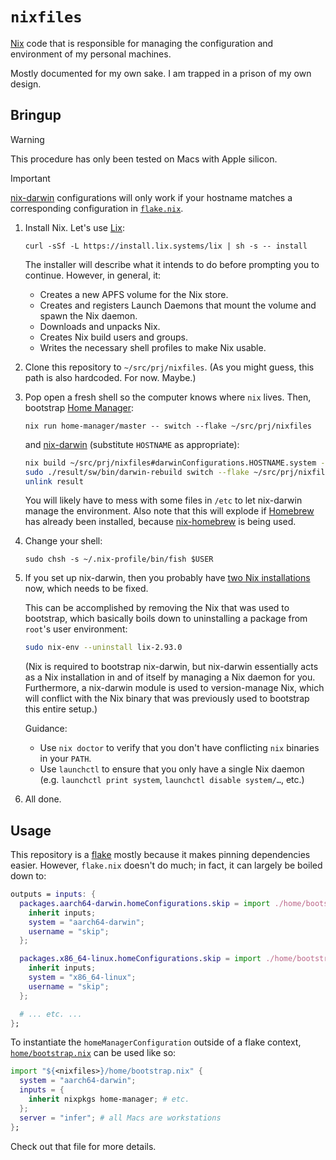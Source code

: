 # `nixfiles`

[Nix] code that is responsible for managing the configuration and environment of
my personal machines.

Mostly documented for my own sake. I am trapped in a prison of my own design.

[nix]: https://nixos.org
[home-manager]: https://github.com/nix-community/home-manager
[nix-darwin]: https://github.com/LnL7/nix-darwin

## Bringup

<!-- prettier-ignore -->
> [!WARNING]
> This procedure has only been tested on Macs with Apple silicon.

<!-- prettier-ignore -->
> [!IMPORTANT]
> [nix-darwin] configurations will only work if your hostname matches a
> corresponding configuration in [`flake.nix`](./flake.nix).

1. Install Nix. Let's use [Lix](https://lix.systems/):

   ```
   curl -sSf -L https://install.lix.systems/lix | sh -s -- install
   ```

   The installer will describe what it intends to do before prompting you to
   continue. However, in general, it:
   - Creates a new APFS volume for the Nix store.
   - Creates and registers Launch Daemons that mount the volume and spawn the
     Nix daemon.
   - Downloads and unpacks Nix.
   - Creates Nix build users and groups.
   - Writes the necessary shell profiles to make Nix usable.

1. Clone this repository to `~/src/prj/nixfiles`. (As you might guess, this path
   is also hardcoded. For now. Maybe.)

1. Pop open a fresh shell so the computer knows where `nix` lives. Then,
   bootstrap [Home Manager][home-manager]:

   ```
   nix run home-manager/master -- switch --flake ~/src/prj/nixfiles
   ```

   and [nix-darwin] (substitute `HOSTNAME` as appropriate):

   ```sh
   nix build ~/src/prj/nixfiles#darwinConfigurations.HOSTNAME.system --verbose
   sudo ./result/sw/bin/darwin-rebuild switch --flake ~/src/prj/nixfiles
   unlink result
   ```

   You will likely have to mess with some files in `/etc` to let nix-darwin
   manage the environment. Also note that this will explode if [Homebrew](https://brew.sh/)
   has already been installed, because [nix-homebrew](https://github.com/zhaofengli/nix-homebrew) is being used.

1. Change your shell:

   ```
   sudo chsh -s ~/.nix-profile/bin/fish $USER
   ```

1. If you set up nix-darwin, then you probably have
   [two Nix installations](https://github.com/LnL7/nix-darwin/issues/931) now,
   which needs to be fixed.

   This can be accomplished by removing the Nix that was used to
   bootstrap, which basically boils down to uninstalling a package from
   `root`'s user environment:

   ```sh
   sudo nix-env --uninstall lix-2.93.0
   ```

   (Nix is required to bootstrap nix-darwin, but nix-darwin essentially acts as
   a Nix installation in and of itself by managing a Nix daemon for you.
   Furthermore, a nix-darwin module is used to version-manage Nix, which will
   conflict with the Nix binary that was previously used to bootstrap this
   entire setup.)

   Guidance:
   - Use `nix doctor` to verify that you don't have conflicting `nix` binaries
     in your `PATH`.
   - Use `launchctl` to ensure that you only have a single Nix daemon (e.g.
     `launchctl print system`, `launchctl disable system/…`, etc.)

1. All done.

## Usage

This repository is a [flake] mostly because it makes pinning dependencies
easier. However, `flake.nix` doesn't do much; in fact, it can largely be boiled
down to:

[flake]: https://nixos.wiki/wiki/Flakes

```nix
outputs = inputs: {
  packages.aarch64-darwin.homeConfigurations.skip = import ./home/bootstrap.nix {
    inherit inputs;
    system = "aarch64-darwin";
    username = "skip";
  };

  packages.x86_64-linux.homeConfigurations.skip = import ./home/bootstrap.nix {
    inherit inputs;
    system = "x86_64-linux";
    username = "skip";
  };

  # ... etc. ...
};
```

To instantiate the `homeManagerConfiguration` outside of a flake context,
[`home/bootstrap.nix`](./home/bootstrap.nix) can be used like so:

```nix
import "${<nixfiles>}/home/bootstrap.nix" {
  system = "aarch64-darwin";
  inputs = {
    inherit nixpkgs home-manager; # etc.
  };
  server = "infer"; # all Macs are workstations
};
```

Check out that file for more details.
